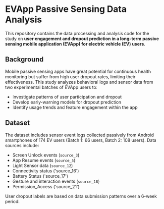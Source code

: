 # EVApp Passive Sensing Data Analysis

This repository contains the data processing and analysis code for the study on **user engagement and dropout prediction in a long-term passive sensing mobile application (EVApp) for electric vehicle (EV) users**.

## Background

Mobile passive sensing apps have great potential for continuous health monitoring but suffer from high user dropout rates, limiting their effectiveness. This study analyzes behavioral logs and sensor data from two experimental batches of EVApp users to:

- Investigate patterns of user participation and dropout
- Develop early-warning models for dropout prediction
- Identify usage trends and feature engagement within the app

## Dataset

The dataset includes sensor event logs collected passively from Android smartphones of 174 EV users (Batch 1: 66 users, Batch 2: 108 users). Data sources include:

- Screen Unlock events (`source_3`)
- App Resume events (`source_5`)
- Light Sensor data (`source_12`)
- Connectivity status ('source_16')
- Battery Status ('source_17')
- Gesture and interaction events (`source_18`)
- Permission_Access ('source_21')

User dropout labels are based on data submission patterns over a 6-week period.
